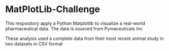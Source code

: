 # MatPlotLib-Challenge

This respository apply a Python Matplotlib to visualize a real-world pharmaceutical data. The data is sourced from Pymaceuticals Inc

These analysis used a complete data from their most recent animal study in two datasets in CSV format


